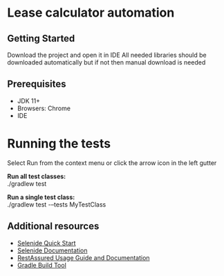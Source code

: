 # Lease calculator automation

## Getting Started

Download the project and open it in IDE
All needed libraries should be downloaded automatically but if not then manual download is needed

## Prerequisites

- JDK 11+
- Browsers: Chrome
- IDE

# Running the tests

Select Run <test name> from the context menu or click the arrow icon in the left gutter

**Run all test classes:** \
./gradlew test

**Run a single test class:** \
./gradlew test -–tests MyTestClass

## Additional resources

- [Selenide Quick Start](https://selenide.org/quick-start.html)
- [Selenide Documentation](https://selenide.org/documentation.html)
- [RestAssured Usage Guide and Documentation](https://rest-assured.io)
- [Gradle Build Tool](https://gradle.org/)